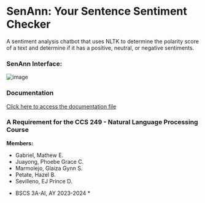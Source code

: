 # SenAnn: Your Sentence Sentiment Checker
A sentiment analysis chatbot that uses NLTK to determine the polarity score of a text and determine if it has a positive, neutral, or negative sentiments.

### SenAnn Interface:
![image](https://github.com/epsevilleno/FinalProject-NLP-SenAn/assets/99486353/8704c89a-7c85-470e-8963-c7b76cfef3ef)

### Documentation
[Click here to access the documentation file](https://drive.google.com/file/d/18XJHT7-00dfPVziOg6XwSwMcqaVZtAO3/view?usp=drive_link)

### A Requirement for the CCS 249 - Natural Language Processing Course
**Members:**
- Gabriel, Mathew E.
- Juayong, Phoebe Grace C.
- Marmolejo, Glaiza Gynn S.
- Petate, Hazel B.
- Sevilleno, EJ Prince D.
* BSCS 3A-AI, AY 2023-2024 *

